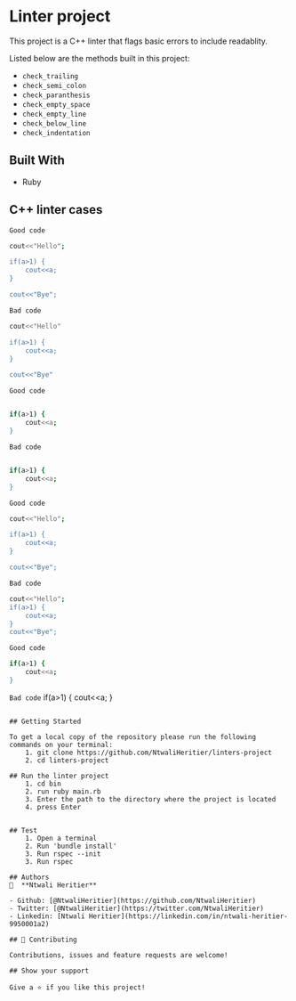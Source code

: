 # Linter project

This project is a C++ linter that flags basic errors to include readablity.

Listed below are the methods built in this project:

-   `check_trailing` 
-   `check_semi_colon`
-   `check_paranthesis`
-   `check_empty_space` 
-   `check_empty_line`
-   `check_below_line`
-   `check_indentation` 


## Built With
-   Ruby

## C++ linter cases

`Good code`

```bash
cout<<"Hello";

if(a>1) {
    cout<<a;
}

cout<<"Bye";

```

`Bad code`

```bash
cout<<"Hello"

if(a>1) {
    cout<<a;
}

cout<<"Bye"

```

`Good code`

```bash

if(a>1) {
    cout<<a;
}

```

`Bad code`

```bash

if(a>1) {
    cout<<a;
}

```

`Good code`

```bash
cout<<"Hello";

if(a>1) {
    cout<<a;
}

cout<<"Bye";
```

`Bad code`

```bash
cout<<"Hello";
if(a>1) {
    cout<<a;
}
cout<<"Bye";
```

`Good code`
```bash
if(a>1) {
    cout<<a;
}
```
`Bad code`
if(a>1) {
cout<<a;
}
```

## Getting Started

To get a local copy of the repository please run the following commands on your terminal:
    1. git clone https://github.com/NtwaliHeritier/linters-project
    2. cd linters-project

## Run the linter project
    1. cd bin
    2. run ruby main.rb
    3. Enter the path to the directory where the project is located
    4. press Enter


## Test
    1. Open a terminal
    2. Run 'bundle install'
    3. Run rspec --init
    3. Run rspec

## Authors
👤  **Ntwali Heritier**

- Github: [@NtwaliHeritier](https://github.com/NtwaliHeritier)
- Twitter: [@NtwaliHeritier](https://twitter.com/NtwaliHeritier)
- Linkedin: [Ntwali Heritier](https://linkedin.com/in/ntwali-heritier-9950001a2)

## 🤝 Contributing

Contributions, issues and feature requests are welcome!

## Show your support

Give a ⭐️ if you like this project!
